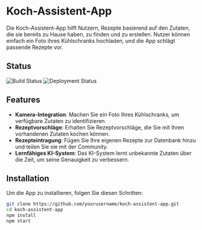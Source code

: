 # Koch-Assistent-App

Die Koch-Assistent-App hilft Nutzern, Rezepte basierend auf den Zutaten, die sie bereits zu Hause haben, zu finden und zu erstellen. Nutzer können einfach ein Foto ihres Kühlschranks hochladen, und die App schlägt passende Rezepte vor.

## Status

![Build Status](https://img.shields.io/badge/build-passing-brightgreen.svg)
![Deployment Status](https://img.shields.io/badge/deployment-live-brightgreen.svg)

## Features

- **Kamera-Integration**: Machen Sie ein Foto Ihres Kühlschranks, um verfügbare Zutaten zu identifizieren.
- **Rezeptvorschläge**: Erhalten Sie Rezeptvorschläge, die Sie mit Ihren vorhandenen Zutaten kochen können.
- **Rezepteintragung**: Fügen Sie Ihre eigenen Rezepte zur Datenbank hinzu und teilen Sie sie mit der Community.
- **Lernfähiges KI-System**: Das KI-System lernt unbekannte Zutaten über die Zeit, um seine Genauigkeit zu verbessern.

## Installation

Um die App zu installieren, folgen Sie diesen Schritten:

```bash
git clone https://github.com/yourusername/koch-assistent-app.git
cd koch-assistent-app
npm install
npm start
